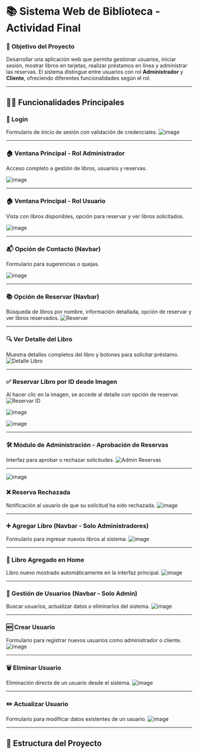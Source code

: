 
# 📚 Sistema Web de Biblioteca - Actividad Final 

### 🚀 Objetivo del Proyecto
Desarrollar una aplicación web que permita gestionar usuarios, iniciar sesión, mostrar libros en tarjetas, realizar préstamos en línea y administrar las reservas. El sistema distingue entre usuarios con rol **Administrador** y **Cliente**, ofreciendo diferentes funcionalidades según el rol.

---

## 🧑‍💻 Funcionalidades Principales

### 🔐 Login
Formulario de inicio de sesión con validación de credenciales.
![image](https://github.com/user-attachments/assets/d939fd59-0804-428c-82d3-83495dc3ac14)

---

### 🏠 Ventana Principal - Rol Administrador
Acceso completo a gestión de libros, usuarios y reservas.

![image](https://github.com/user-attachments/assets/2923c781-58c3-41e5-a86b-c313d2ee4692)


---

### 🏠 Ventana Principal - Rol Usuario
Vista con libros disponibles, opción para reservar y ver libros solicitados.

![image](https://github.com/user-attachments/assets/ed15d245-2100-422e-a0f3-9d83935300cc)

---

### 📬 Opción de Contacto (Navbar)
Formulario para sugerencias o quejas.

![image](https://github.com/user-attachments/assets/7af45f35-2360-4e2b-9340-c0ee6e1fd1d4)


---

### 📚 Opción de Reservar (Navbar)
Búsqueda de libros por nombre, información detallada, opción de reservar y ver libros reservados.
![Reservar](![image](https://github.com/user-attachments/assets/7326f34d-700f-4866-8d17-bea3f67076ab))

---

### 🔍 Ver Detalle del Libro
Muestra detalles completos del libro y botones para solicitar préstamo.
![Detalle Libro](![image](https://github.com/user-attachments/assets/39827278-07b5-418a-87d1-21177221fae0)
)

---

### ✅ Reservar Libro por ID desde Imagen
Al hacer clic en la imagen, se accede al detalle con opción de reservar.
![Reservar ID](![image](https://github.com/user-attachments/assets/a0b0c7e1-a003-469b-8682-f3c2efd02988)
)


![image](https://github.com/user-attachments/assets/ec9b6c34-6c9f-4c6d-886f-4dda662bdba7)


![image](https://github.com/user-attachments/assets/c000812e-dfbb-463e-a0a1-03d258ae7293)

---

### 🛠️ Módulo de Administración - Aprobación de Reservas
Interfaz para aprobar o rechazar solicitudes.
![Admin Reservas](![image](https://github.com/user-attachments/assets/252041bf-2592-4682-b36b-a90ccf449950))

---
![image](https://github.com/user-attachments/assets/78f9958b-030d-4729-b576-261db33d63e3)



### ❌ Reserva Rechazada
Notificación al usuario de que su solicitud ha sido rechazada.
![image](https://github.com/user-attachments/assets/ed1c4d33-7097-43fc-b5e0-01fb25a260e2)

---

### ➕ Agregar Libro (Navbar - Solo Administradores)
Formulario para ingresar nuevos libros al sistema.
![image](https://github.com/user-attachments/assets/cd340869-812a-40b9-b52c-344d38111135)

---

### 📖 Libro Agregado en Home
Libro nuevo mostrado automáticamente en la interfaz principal.
![image](https://github.com/user-attachments/assets/d607b6a0-4951-4f2d-8a23-d26f858e57e3)

---

### 👥 Gestión de Usuarios (Navbar - Solo Admin)
Buscar usuarios, actualizar datos o eliminarlos del sistema.
![image](https://github.com/user-attachments/assets/cde455d2-ce67-47f2-96f2-fe1fe1c22781)

---

### 🆕 Crear Usuario
Formulario para registrar nuevos usuarios como administrador o cliente.
![image](https://github.com/user-attachments/assets/13fb340e-fbf0-4df4-bef8-97c267a95dce)

---

### 🗑️ Eliminar Usuario
Eliminación directa de un usuario desde el sistema.
![image](https://github.com/user-attachments/assets/00ca9eaa-36e3-443d-b90e-e2c46694f423)

---

### ✏️ Actualizar Usuario
Formulario para modificar datos existentes de un usuario.
![image](https://github.com/user-attachments/assets/1aebcdd8-cab5-4cb7-9c64-fcf140aec1d2)

---

## 📁 Estructura del Proyecto

